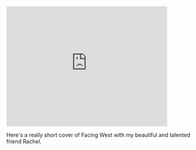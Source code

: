 <iframe width="420" height="315" src="https://www.youtube.com/embed/mNKPUgdBeH0" frameborder="0" allowfullscreen></iframe>

Here's a really short cover of Facing West with my beautiful and talented friend Rachel.
